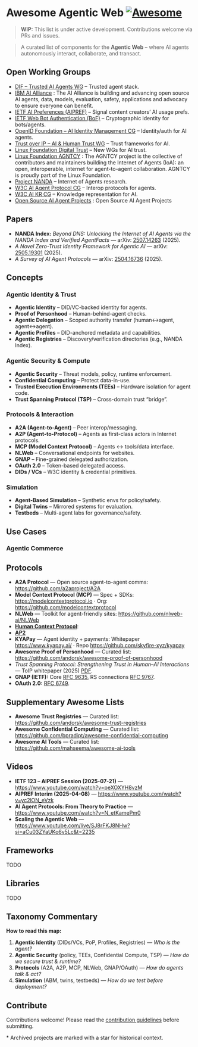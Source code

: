 # Awesome Agentic Web [![Awesome](https://awesome.re/badge.svg)](https://awesome.re)

> **WIP:** This list is under active development. Contributions welcome via PRs and issues.

> A curated list of components for the **Agentic Web** – where AI agents autonomously interact, collaborate, and transact.

## Open Working Groups

- [DIF – Trusted AI Agents WG](https://identity.foundation/working-groups/trusted-agents.html) – Trusted agent stack.
- [IBM AI Alliance](https://thealliance.ai/) : The AI Alliance is building and advancing open source AI agents, data, models, evaluation, safety, applications and advocacy to ensure everyone can benefit.
- [IETF AI Preferences (AIPREF)](https://datatracker.ietf.org/wg/aipref/about/) – Signal content creators’ AI usage prefs.
- [IETF Web Bot Authentication (BoF)](https://datatracker.ietf.org/doc/bofreq-nottingham-web-bot-authentication/) – Cryptographic identity for bots/agents.
- [OpenID Foundation – AI Identity Management CG](https://openid.net/cg/artificial-intelligence-identity-management-community-group/) – Identity/auth for AI agents.
- [Trust over IP – AI & Human Trust WG](https://www.lfdecentralizedtrust.org/projects/trust-over-ip) – Trust frameworks for AI.
- [Linux Foundation Digital Trust](https://www.lfdecentralizedtrust.org/blog/toip-and-dif-announce-three-new-working-groups-for-trust-in-the-age-of-ai?hsLang=en) – New WGs for AI trust.
- [Linux Foundation AGNTCY](https://github.com/agntcy) : The AGNTCY project is the collective of contributors and maintainers building the Internet of Agents (IoA): an open, interoperable, internet for agent-to-agent collaboration. AGNTCY is proudly part of the Linux Foundation.
- [Project NANDA](https://nandaproject.org/) – Internet of Agents research.
- [W3C AI Agent Protocol CG](https://www.w3.org/groups/cg/agentprotocol) – Interop protocols for agents.
- [W3C AI KR CG](https://www.w3.org/groups/cg/aikr) – Knowledge representation for AI.
- [Open Source AI Agent Projects](https://github.com/e2b-dev/awesome-ai-agents?tab=readme-ov-file#open-source-projects) : Open Source AI Agent Projects

## Papers
- **NANDA Index:** *Beyond DNS: Unlocking the Internet of AI Agents via the NANDA Index and Verified AgentFacts* — arXiv: [2507.14263](https://arxiv.org/abs/2507.14263) (2025).
- *A Novel Zero-Trust Identity Framework for Agentic AI* — arXiv: [2505.19301](https://arxiv.org/abs/2505.19301) (2025).
- *A Survey of AI Agent Protocols* — arXiv: [2504.16736](https://arxiv.org/abs/2504.16736) (2025).

## Concepts

### Agentic Identity & Trust
- **Agentic Identity** – DID/VC-backed identity for agents.
- **Proof of Personhood** – Human-behind-agent checks.
- **Agentic Delegation** – Scoped authority transfer (human↔agent, agent↔agent).
- **Agentic Profiles** – DID-anchored metadata and capabilities.
- **Agentic Registries** – Discovery/verification directories (e.g., NANDA Index).

### Agentic Security & Compute
- **Agentic Security** – Threat models, policy, runtime enforcement.
- **Confidential Computing** – Protect data-in-use.
- **Trusted Execution Environments (TEEs)** – Hardware isolation for agent code.
- **Trust Spanning Protocol (TSP)** – Cross-domain trust “bridge”.

### Protocols & Interaction
- **A2A (Agent-to-Agent)** – Peer interop/messaging.
- **A2P (Agent-to-Protocol)** – Agents as first-class actors in Internet protocols.
- **MCP (Model Context Protocol)** – Agents ↔ tools/data interface.
- **NLWeb** – Conversational endpoints for websites.
- **GNAP** – Fine-grained delegated authorization.
- **OAuth 2.0** – Token-based delegated access.
- **DIDs / VCs** – W3C identity & credential primitives.

### Simulation
- **Agent-Based Simulation** – Synthetic envs for policy/safety.
- **Digital Twins** – Mirrored systems for evaluation.
- **Testbeds** – Multi-agent labs for governance/safety.

## Use Cases

### Agentic Commerce

## Protocols
- **A2A Protocol** — Open source agent-to-agent comms: <https://github.com/a2aproject/A2A>
- **Model Context Protocol (MCP)** — Spec + SDKs: <https://modelcontextprotocol.io> · Org: <https://github.com/modelcontextprotocol>
- **NLWeb** — Toolkit for agent-friendly sites: <https://github.com/nlweb-ai/NLWeb>
- **[Human Context Protocol](https://humancontextprotocol.com/)**:
- **[AP2](https://ap2-protocol.org/)**
- **KYAPay** — Agent identity + payments: Whitepaper <https://www.kyapay.ai/> · Repo <https://github.com/skyfire-xyz/kyapay>
- **Awesome Proof of Personhood** — Curated list: <https://github.com/andorsk/awesome-proof-of-personhood>
- *Trust Spanning Protocol: Strengthening Trust in Human–AI Interactions* — ToIP whitepaper (2025) [PDF](https://trustoverip.org/wp-content/uploads/TSP_-Strengthening-Trust-in-Human-and-AI-Interactions.pdf).
- **GNAP (IETF):** Core [RFC 9635](https://datatracker.ietf.org/doc/rfc9635/), RS connections [RFC 9767](https://datatracker.ietf.org/doc/rfc9767/).
- **OAuth 2.0:** [RFC 6749](https://datatracker.ietf.org/doc/html/rfc6749).
  
## Supplementary Awesome Lists
- **Awesome Trust Registries** — Curated list: <https://github.com/andorsk/awesome-trust-registries>
- **Awesome Confidential Computing** — Curated list: <https://github.com/bpradipt/awesome-confidential-computing>
- **Awesome AI Tools** — Curated list: <https://github.com/mahseema/awesome-ai-tools>

## Videos
- **IETF 123 – AIPREF Session (2025-07-21)** — <https://www.youtube.com/watch?v=peXOXYH8vzM>
- **AIPREF Interim (2025-04-08)** — <https://www.youtube.com/watch?v=yc2lON_eVzk>
- **AI Agent Protocols: From Theory to Practice** — <https://www.youtube.com/watch?v=N_etKamePm0>
- **Scaling the Agentic Web** — <https://www.youtube.com/live/SJ8rFKJ8NHw?si=aCu03ZYaUKo6v5Lc&t=2235>

## Frameworks
TODO

## Libraries
TODO

## Taxonomy Commentary
**How to read this map:**

1. **Agentic Identity** (DIDs/VCs, PoP, Profiles, Registries) — *Who is the agent?*  
2. **Agentic Security** (policy, TEEs, Confidential Compute, TSP) — *How do we secure trust & runtime?*  
3. **Protocols** (A2A, A2P, MCP, NLWeb, GNAP/OAuth) — *How do agents talk & act?*  
4. **Simulation** (ABM, twins, testbeds) — *How do we test before deployment?*

## Contribute
Contributions welcome! Please read the [contribution guidelines](contributing.md) before submitting.

\* Archived projects are marked with a star for historical context.
